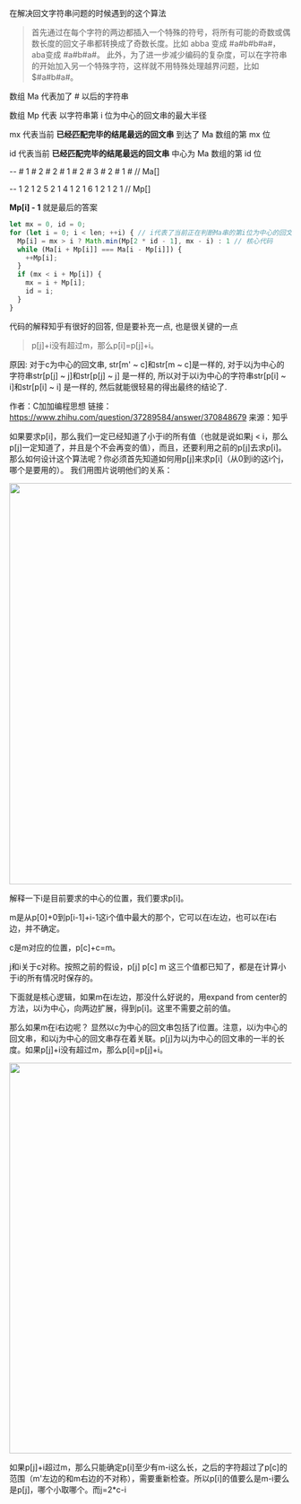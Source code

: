 在解决回文字符串问题的时候遇到的这个算法

> 首先通过在每个字符的两边都插入一个特殊的符号，将所有可能的奇数或偶数长度的回文子串都转换成了奇数长度。比如 abba 变成 #a#b#b#a#， aba变成 #a#b#a#。
> 此外，为了进一步减少编码的复杂度，可以在字符串的开始加入另一个特殊字符，这样就不用特殊处理越界问题，比如$#a#b#a#。

数组 Ma 代表加了 # 以后的字符串

数组 Mp 代表 以字符串第 i 位为中心的回文串的最大半径

mx 代表当前 **已经匹配完毕的结尾最远的回文串** 到达了 Ma 数组的第 mx 位

id 代表当前 **已经匹配完毕的结尾最远的回文串** 中心为 Ma 数组的第 id 位

 -- # 1 # 2 # 2 # 1 # 2 # 3 # 2 # 1 # // Ma[]
 
 -- 1 2 1 2 5 2 1 4 1 2 1 6 1 2 1 2 1 // Mp[]

**Mp[i] - 1** 就是最后的答案
```js
let mx = 0, id = 0;
for (let i = 0; i < len; ++i) { // i代表了当前正在判断Ma串的第i位为中心的回文子串最长长度。
  Mp[i] = mx > i ? Math.min(Mp[2 * id - 1], mx - i) : 1 // 核心代码
  while (Ma[i + Mp[i]] === Ma[i - Mp[i]]) {
    ++Mp[i];
  }
  if (mx < i + Mp[i]) {
    mx = i + Mp[i];
    id = i;
  }
}
```
代码的解释知乎有很好的回答, 但是要补充一点, 也是很关键的一点
> p[j]+i没有超过m，那么p[i]=p[j]+i。

原因: 对于c为中心的回文串, str[m' ~ c]和str[m ~ c]是一样的, 对于以j为中心的字符串str[p[j] ~ j]和str[p[j] ~ j] 是一样的, 所以对于以i为中心的字符串str[p[i] ~ i]和str[p[i] ~ i] 是一样的, 然后就能很轻易的得出最终的结论了.

作者：C加加编程思想
链接：https://www.zhihu.com/question/37289584/answer/370848679
来源：知乎

如果要求p[i]，那么我们一定已经知道了小于i的所有值（也就是说如果j < i，那么p[j]一定知道了，并且是个不会再变的值），而且，还要利用之前的p[j]去求p[i]。那么如何设计这个算法呢？你必须首先知道如何用p[j]来求p[i]（从0到i的这i个j，哪个是要用的）。
我们用图片说明他们的关系：

<img src="https://pic4.zhimg.com/v2-f4f59c25e384d6ce2607dc6c1757f9d7_b.jpg" data-caption="" data-size="normal" data-rawwidth="715" data-rawheight="354" class="origin_image zh-lightbox-thumb" width="715" data-original="https://pic4.zhimg.com/v2-f4f59c25e384d6ce2607dc6c1757f9d7_r.jpg">

解释一下i是目前要求的中心的位置，我们要求p[i]。

m是从p[0]+0到p[i-1]+i-1这i个值中最大的那个，它可以在i左边，也可以在i右边，并不确定。

c是m对应的位置，p[c]+c=m。

j和i关于c对称。按照之前的假设，p[j] p[c] m 这三个值都已知了，都是在计算小于i的所有情况时保存的。

下面就是核心逻辑，如果m在i左边，那没什么好说的，用expand from center的方法，以i为中心，向两边扩展，得到p[i]。这里不需要之前的值。

那么如果m在i右边呢？ 显然以c为中心的回文串包括了i位置。注意，以i为中心的回文串，和以j为中心的回文串存在着关联。p[j]为以j为中心的回文串的一半的长度。如果p[j]+i没有超过m，那么p[i]=p[j]+i。

<img src="https://pic3.zhimg.com/v2-f9f4e073dbb5d3cf07f3ab975365b602_b.jpg" data-caption="" data-size="normal" data-rawwidth="696" data-rawheight="354" class="origin_image zh-lightbox-thumb" width="696" data-original="https://pic3.zhimg.com/v2-f9f4e073dbb5d3cf07f3ab975365b602_r.jpg">

如果p[j]+i超过m，那么只能确定p[i]至少有m-i这么长，之后的字符超过了p[c]的范围（m'左边的和m右边的不对称），需要重新检查。所以p[i]的值要么是m-i要么是p[j]，哪个小取哪个。而j=2*c-i